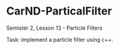 # CarND-ParticalFilter
Semister 2, Lesson 13 - Particle Filters

Task: implement a particle filter using c++.
